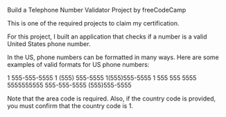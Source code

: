 Build a Telephone Number Validator Project by freeCodeCamp

This is one of the required projects to claim my certification.

For this project, I built an application that checks if a number is a valid United States phone number.

In the US, phone numbers can be formatted in many ways. Here are some examples of valid formats for US phone numbers:

1 555-555-5555
1 (555) 555-5555
1(555)555-5555
1 555 555 5555
5555555555
555-555-5555
(555)555-5555

Note that the area code is required. Also, if the country code is provided, you must confirm that the country code is 1.
